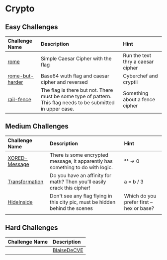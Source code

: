 # Crypto

## Easy Challenges
| Challenge Name  | Description | Hint
|:-- | :-- | :---
| [rome](rome)| Simple Caesar Cipher with the flag | Run the text thry a caesar cipher 
| [rome-but-harder](rome-but-harder) | Base64 wuth flag and caesar cipher and reversed | Cyberchef and cryptii
| [rail-fence](rail-fence) | The flag is there but not. There must be some type of pattern. This flag needs to be submitted in upper case. | Something about a fence cipher

## Medium Challenges
| Challenge Name  | Description | Hint
|:-- | :-- | :---
| [XORED-Message](XORED-Message) | There is some encrypted message, it apparently has something to do with logic. | °° -> 0
| [Transformation](Transformation)| Do you have an affinity for math?  Then you’ll easily crack this cipher! | a = b / 3
| [HideInside](HideInside)| Don't see any flag flying in this city pic, must be hidden behind the scenes |  Which do you prefer first – hex or base?  
|  |  | 


## Hard Challenges
| Challenge Name  | Description 
|:-- | :-- 
| |[BlaiseDeCVE](BlaiseDeCVE) | You'll need this CVE-2014-6271 to find the key! | no hint 
